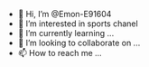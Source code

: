 - 👋 Hi, I’m @Emon-E91604
- 👀 I’m interested in sports chanel
- 🌱 I’m currently learning ...
- 💞️ I’m looking to collaborate on ...
- 📫 How to reach me ...

<!---
Emon-E91604/Emon-E91604 is a ✨ special ✨ repository because its `README.md` (this file) appears on your GitHub profile.
You can click the Preview link to take a look at your changes.
--->
